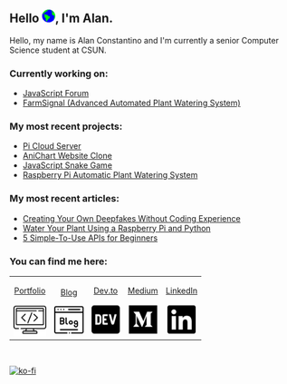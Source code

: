 ## Hello <img src="https://raw.githubusercontent.com/AlanConstantino/AlanConstantino/master/images/Earth.gif" height="23px" alt="World">, I'm Alan.

Hello, my name is Alan Constantino and I'm currently a senior Computer Science student at CSUN.

### Currently working on:
  - [JavaScript Forum](https://github.com/AlanConstantino/comp-586-project)
  - [FarmSignal (Advanced Automated Plant Watering System)](https://github.com/AlanConstantino/FarmSignal)

### My most recent projects:
  - [Pi Cloud Server](https://github.com/AlanConstantino/pi-cloud-server)
  - [AniChart Website Clone](https://github.com/AlanConstantino/anichart-clone)
  - [JavaScript Snake Game](https://github.com/AlanConstantino/snake)
  - [Raspberry Pi Automatic Plant Watering System](https://github.com/AlanConstantino/rpi-plant-project)

### My most recent articles:
  - [Creating Your Own Deepfakes Without Coding Experience](https://medium.com/@alanconstantino/creating-your-own-deepfakes-with-a-single-image-74c86903d8c)
  - [Water Your Plant Using a Raspberry Pi and Python](https://medium.com/@alanconstantino/water-your-plant-using-a-raspberry-pi-and-python-109658983fe9?source=your_stories_page---------------------------)
  - [5 Simple-To-Use APIs for Beginners](https://medium.com/@alanconstantino/5-simple-to-use-apis-for-beginners-a06ee7e42d62)

### You can find me here:
<table>
  <tr>
    <td align="center">
      <a href="https://alanconstantino.com/">
        <p>Portfolio</p>
        <img src="https://raw.githubusercontent.com/AlanConstantino/AlanConstantino/master/images/code.svg" width="58px">
      </a>
    </td>
    <td align="center">
      <a href="https://blog.alanconstantino.com/">
        <p>Blog</p>
        <img src="https://raw.githubusercontent.com/AlanConstantino/AlanConstantino/master/images/blog.svg" width="52px">
      </a>
    </td>
    <td align="center">
      <a href="https://dev.to/alanconstantino">
        <p>Dev.to</p>
        <img src="https://raw.githubusercontent.com/AlanConstantino/AlanConstantino/master/images/dev-brands.svg" width="50px">
      </a>
    </td>
    <td align="center">
      <a href="https://medium.com/@alanconstantino">
        <p>Medium</p>
        <img src="https://raw.githubusercontent.com/AlanConstantino/AlanConstantino/master/images/medium-brands.svg" width="50px">
      </a>
    </td>
    <td align="center">
      <a href="https://www.linkedin.com/in/alan-constantino-a93648183/">
        <p>LinkedIn</p>
        <img src="https://raw.githubusercontent.com/AlanConstantino/AlanConstantino/master/images/linkedin-brands.svg" width="50px">
      </a>
    </td>
  </tr>
</table>

<br>

[![ko-fi](https://www.ko-fi.com/img/githubbutton_sm.svg)](https://ko-fi.com/A0A4221TR)
